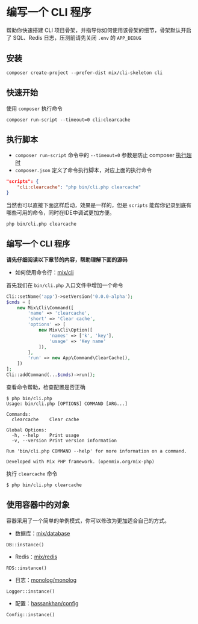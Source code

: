 # 编写一个 CLI 程序

帮助你快速搭建 CLI 项目骨架，并指导你如何使用该骨架的细节，骨架默认开启了 SQL、Redis 日志，压测前请先关闭 `.env` 的 `APP_DEBUG`

## 安装

```
composer create-project --prefer-dist mix/cli-skeleton cli
```

## 快速开始

使用 `composer` 执行命令

```
composer run-script --timeout=0 cli:clearcache
```

## 执行脚本

- `composer run-script` 命令中的 `--timeout=0` 参数是防止 composer [执行超时](https://getcomposer.org/doc/06-config.md#process-timeout)
- `composer.json` 定义了命令执行脚本，对应上面的执行命令

```json
"scripts": {
    "cli:clearcache": "php bin/cli.php clearcache"
}
```

当然也可以直接下面这样启动，效果是一样的，但是 `scripts` 能帮你记录到底有哪些可用的命令，同时在IDE中调试更加方便。

```
php bin/cli.php clearcache
```

## 编写一个 CLI 程序

**请先仔细阅读以下章节的内容，帮助理解下面的源码**

- 如何使用命令行：[mix/cli](zh-cn/mix-cli.md)

首先我们在 `bin/cli.php` 入口文件中增加一个命令

```php
Cli::setName('app')->setVersion('0.0.0-alpha');
$cmds = [
    new Mix\Cli\Command([
        'name' => 'clearcache',
        'short' => 'Clear cache',
        'options' => [
            new Mix\Cli\Option([
                'names' => ['k', 'key'],
                'usage' => 'Key name'
            ]),
        ],
        'run' => new App\Command\ClearCache(),
    ])
];
Cli::addCommand(...$cmds)->run();
```

查看命令帮助，检查配置是否正确

```
$ php bin/cli.php 
Usage: bin/cli.php [OPTIONS] COMMAND [ARG...]

Commands:
  clearcache    Clear cache

Global Options:
  -h, --help    Print usage
  -v, --version Print version information

Run 'bin/cli.php COMMAND --help' for more information on a command.

Developed with Mix PHP framework. (openmix.org/mix-php)
```

执行 `clearcache` 命令

```
$ php bin/cli.php clearcache
```

## 使用容器中的对象

容器采用了一个简单的单例模式，你可以修改为更加适合自己的方式。

- 数据库：[mix/database](zh-cn/mix-database.md)

```
DB::instance()
```

- Redis：[mix/redis](zh-cn/mix-redis.md)

```
RDS::instance()
```

- 日志：[monolog/monolog](https://seldaek.github.io/monolog/doc/01-usage.html)

```
Logger::instance()
```

- 配置：[hassankhan/config](https://github.com/hassankhan/config#getting-values)

```
Config::instance()
```
